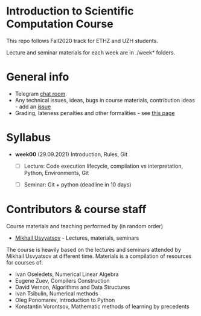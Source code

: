 # Introduction to Scientific Computation Course

This repo follows Fall2020 track for ETHZ and UZH students.

Lecture and seminar materials for each week are in ./week* folders.

# General info
* Telegram [chat room](https://t.me/iscfall21).
* Any technical issues, ideas, bugs in course materials, contribution ideas - add an [issue](https://github.com/Aelphy/ISC/issues)
* Grading, lateness penalties and other formalities - see [this page](https://github.com/Aelphy/ISC/wiki/Homeworks-and-grading-(ETHZ-and-UZH))


# Syllabus
- __week00__ (29.09.2021) Introduction, Rules, Git
  - [ ] Lecture: Code execution lifecycle, compilation vs interpretation, Python, Environments, Git
  - [ ] Seminar: Git + python (deadline in 10 days)

 
# Contributors & course staff
Course materials and teaching performed by (in random order)
- [Mikhail Usvyatsov](http://www.prs.igp.ethz.ch/content/specialinterest/baug/institute-igp/photogrammetry-and-remote-sensing/en/group/people/person-detail.html?persid=242711) - Lectures, materials, seminars

The course is heavily based on the lectures and seminars attended by Mikhail Usvyatsov at different time.
Materials is a compilation of resources for courses of:

- Ivan Oseledets, Numerical Linear Algebra
- Eugene Zuev, Compilers Construction
- David Vernon, Algorithms and Data Structures
- Ivan Tsibulin, Numerical methods
- Oleg Ponomarev, Introduction to Python
- Konstantin Vorontsov, Mathematic methods of learning by precedents
